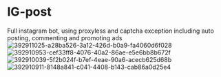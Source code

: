 # IG-post
Full instagram bot, using proxyless and captcha exception including auto posting, commenting and promoting ads
![392911025-a28ba526-3a12-426d-b0a9-fa4060d6f028](https://github.com/user-attachments/assets/1aaf6537-4b4d-416a-b0b3-d3dfbb04ea9e)
![392910953-cef33ff8-4076-40a2-86ae-e5e6bb8b672f](https://github.com/user-attachments/assets/f2335e2f-8ada-4d46-b539-06b556134c5a)
![392910039-5f2b024f-b7ef-4eae-90a6-acecb625d68b](https://github.com/user-attachments/assets/01b42b9f-45b3-4275-a3a6-c68f4f5fb0f8)
![392910911-8148a841-c041-4408-b143-cab86a0d25e4](https://github.com/user-attachments/assets/a30e86e3-77d6-4039-8655-53ef2eb2c7d7)
